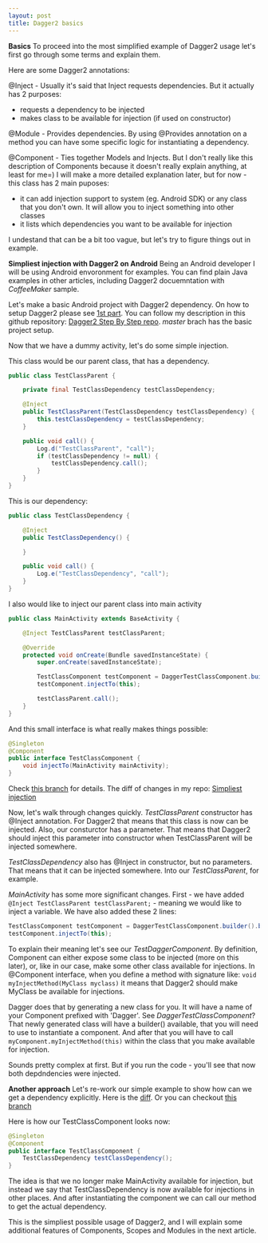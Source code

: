 ```yaml
---
layout: post
title: Dagger2 basics
---
```


**Basics**
To proceed into the most simplified example of Dagger2 usage let's first go through some terms and explain them.

Here are some Dagger2 annotations:

@Inject - Usually it's said that Inject requests dependencies. But it actually has 2 purposes:
- requests a dependency to be injected
- makes class to be available for injection (if used on constructor)

@Module - Provides dependencies. By using @Provides annotation on a method you can have some specific logic for instantiating a dependency.

@Component - Ties together Models and Injects. But I don't really like this description of Components because it doesn't really explain anything, at least for me=) I will make a more detailed explanation later, but for now - this class has 2 main puposes:
- it can add injection support to system (eg. Android SDK) or any class that you don't own. It will allow you to inject something into other classes
- it lists which dependencies you want to be available for injection

I undestand that can be a bit too vague, but let's try to figure things out in example.

**Simpliest injection with Dagger2 on Android**
Being an Android developer I will be using Android envoronment for examples. You can find plain Java examples in other articles, including Dagger2 docuemntation with *CoffeeMaker* sample.

Let's make a basic Android project with Dagger2 dependency. On how to setup Dagger2 please see [1st part](http://aaverin.github.io/2014/04/30/understanding-dagger2-for-android/).
You can follow my description in this github repository: [Dagger2 Step By Step repo](https://github.com/AAverin/dagger2_stepbystep). *master* brach has the basic project setup.

Now that we have a dummy activity, let's do some simple injection.

This class would be our parent class, that has a dependency.

```java
public class TestClassParent {

    private final TestClassDependency testClassDependency;

    @Inject
    public TestClassParent(TestClassDependency testClassDependency) {
        this.testClassDependency = testClassDependency;
    }

    public void call() {
        Log.d("TestClassParent", "call");
        if (testClassDependency != null) {
            testClassDependency.call();
        }
    }
}
```

This is our dependency:

```java
public class TestClassDependency {

    @Inject
    public TestClassDependency() {

    }

    public void call() {
        Log.e("TestClassDependency", "call");
    }
}
```

I also would like to inject our parent class into main activity

```java
public class MainActivity extends BaseActivity {

    @Inject TestClassParent testClassParent;

    @Override
    protected void onCreate(Bundle savedInstanceState) {
        super.onCreate(savedInstanceState);

        TestClassComponent testComponent = DaggerTestClassComponent.builder().build();
        testComponent.injectTo(this);

        testClassParent.call();
    }
}
```

And this small interface is what really makes things possible:

```java
@Singleton
@Component
public interface TestClassComponent {
    void injectTo(MainActivity mainActivity);
}
```

Check [this branch](https://github.com/AAverin/dagger2_stepbystep/commits/step1_basics) for details.
The diff of changes in my repo: [Simpliest injection](https://github.com/AAverin/dagger2_stepbystep/commit/834ced4304f05498d75f144fc8060de2575235d1)

Now, let's walk through changes quickly.
*TestClassParent* constructor has @Inject annotation. For Dagger2 that means that this class is now can be injected. Also, our consturctor has a parameter. That means that Dagger2 should inject this parameter into constructor when TestClassParent will be injected somewhere.

*TestClassDependency* also has @Inject in constructor, but no parameters. That means that it can be injected somewhere. Into our *TestClassParent*, for example.

*MainActivity* has some more significant changes. First - we have added ```@Inject TestClassParent testClassParent;``` - meaning we would like to inject a variable.
We have also added these 2 lines:

```java
TestClassComponent testComponent = DaggerTestClassComponent.builder().build();
testComponent.injectTo(this);
```

To explain their meaning let's see our *TestDaggerComponent*.
By definition, Component can either expose some class to be injected (more on this later), or, like in our case, make some other class available for injections.
In @Component interface, when you define a method with signature like:
```void myInjectMethod(MyClass myclass)```
it means that Dagger2 should make MyClass be available for injections.

Dagger does that by generating a new class for you. It will have a name of your Component prefixed with 'Dagger'. See *DaggerTestClassComponent*?
That newly generated class will have a builder() available, that you will need to use to instantiate a component.
And after that you will have to call ```myComponent.myInjectMethod(this)``` within the class that you make available for injection.

Sounds pretty complex at first. But if you run the code - you'll see that now both depdndencies were injected.

**Another approach**
Let's re-work our simple example to show how can we get a dependency explicitly.
Here is the [diff](https://github.com/AAverin/dagger2_stepbystep/commit/7b8fcaecf3dc73d40054f1a54669280400a97d21). 
Or you can checkout [this branch](https://github.com/AAverin/dagger2_stepbystep/tree/step1_basics_2)

Here is how our TestClassComponent looks now:

```java
@Singleton
@Component
public interface TestClassComponent {
    TestClassDependency testClassDependency();
}
```

The idea is that we no longer make MainActivity available for injection, but instead we say that TestClassDependency is now available for injections in other places. And after instantiating the component we can call our method to get the actual dependency.

This is the simpliest possible usage of Dagger2, and I will explain some additional features of Components, Scopes and Modules in the next article.